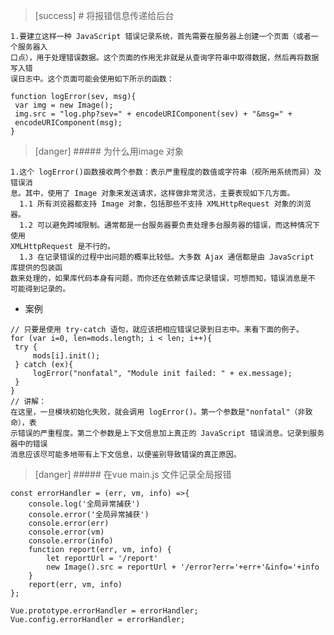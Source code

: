 >[success] # 将报错信息传递给后台
~~~
1.要建立这样一种 JavaScript 错误记录系统，首先需要在服务器上创建一个页面（或者一个服务器入
口点），用于处理错误数据。这个页面的作用无非就是从查询字符串中取得数据，然后再将数据写入错
误日志中。这个页面可能会使用如下所示的函数：
~~~
~~~
function logError(sev, msg){
 var img = new Image();
 img.src = "log.php?sev=" + encodeURIComponent(sev) + "&msg=" +
 encodeURIComponent(msg);
}
~~~
>[danger] ##### 为什么用image 对象
~~~
1.这个 logError()函数接收两个参数：表示严重程度的数值或字符串（视所用系统而异）及错误消
息。其中，使用了 Image 对象来发送请求，这样做非常灵活，主要表现如下几方面。
  1.1 所有浏览器都支持 Image 对象，包括那些不支持 XMLHttpRequest 对象的浏览器。
  1.2 可以避免跨域限制。通常都是一台服务器要负责处理多台服务器的错误，而这种情况下使用
XMLHttpRequest 是不行的。
  1.3 在记录错误的过程中出问题的概率比较低。大多数 Ajax 通信都是由 JavaScript 库提供的包装函
数来处理的，如果库代码本身有问题，而你还在依赖该库记录错误，可想而知，错误消息是不
可能得到记录的。
~~~
* 案例
~~~
// 只要是使用 try-catch 语句，就应该把相应错误记录到日志中。来看下面的例子。
for (var i=0, len=mods.length; i < len; i++){
 try {
     mods[i].init();
 } catch (ex){
     logError("nonfatal", "Module init failed: " + ex.message);
 }
}
// 讲解：
在这里，一旦模块初始化失败，就会调用 logError()。第一个参数是"nonfatal"（非致命），表
示错误的严重程度。第二个参数是上下文信息加上真正的 JavaScript 错误消息。记录到服务器中的错误
消息应该尽可能多地带有上下文信息，以便鉴别导致错误的真正原因。
~~~
>[danger] ##### 在vue main.js 文件记录全局报错
~~~
const errorHandler = (err, vm, info) =>{
    console.log('全局异常捕获')
    console.error('全局异常捕获')
    console.error(err)
    console.error(vm)
    console.error(info)
    function report(err, vm, info) {
        let reportUrl = '/report'
        new Image().src = reportUrl + '/error?err='+err+'&info='+info
    }
    report(err, vm, info)
};

Vue.prototype.errorHandler = errorHandler;
Vue.config.errorHandler = errorHandler;
~~~